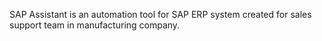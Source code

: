 SAP Assistant is an automation tool for SAP ERP system created for sales support team in manufacturing company.
